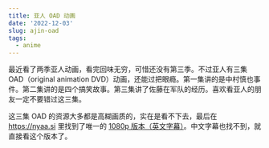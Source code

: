 ```yaml
---
title: 亚人 OAD 动画
date: '2022-12-03'
slug: ajin-oad
tags:
  - anime
---
```


最近看了两季亚人动画，看完回味无穷，可惜还没有第三季。不过亚人有三集 OAD（original animation DVD）动画，还能过把眼瘾。第一集讲的是中村慎也事件。第二集讲的是四个搞笑故事。第三集讲了佐藤在军队的经历。喜欢看亚人的朋友一定不要错过这三集。

这三集 OAD 的资源大多都是高糊画质的，实在是看不下去，最后在 <https://nyaa.si> 里找到了唯一的 [1080p 版本（英文字幕）](https://nyaa.si/view/1322084)。中文字幕也找不到，就直接看这个版本了。
